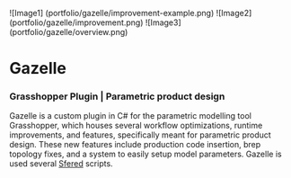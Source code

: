 ![Image1] (portfolio/gazelle/improvement-example.png)
![Image2] (portfolio/gazelle/improvement.png)
![Image3] (portfolio/gazelle/overview.png)

# Gazelle

### Grasshopper Plugin | Parametric product design

Gazelle is a custom plugin in C# for the parametric modelling tool Grasshopper, which houses several workflow optimizations, runtime improvements, and  features, specifically meant for parametric product design. These new features include production code insertion, brep topology fixes, and a system to easily setup model parameters. Gazelle is used several [Sfered][1] scripts. 

[1]: <http://josfeenstra.nl/#Sfered>

